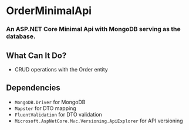 # OrderMinimalApi
### An ASP.NET Core Minimal Api with MongoDB serving as the database.

## What Can It Do?
* CRUD operations with the Order entity

## Dependencies
* `MongoDB.Driver` for MongoDB
* `Mapster` for DTO mapping
* `FluentValidation` for DTO validation
* `Microsoft.AspNetCore.Mvc.Versioning.ApiExplorer` for API versioning
